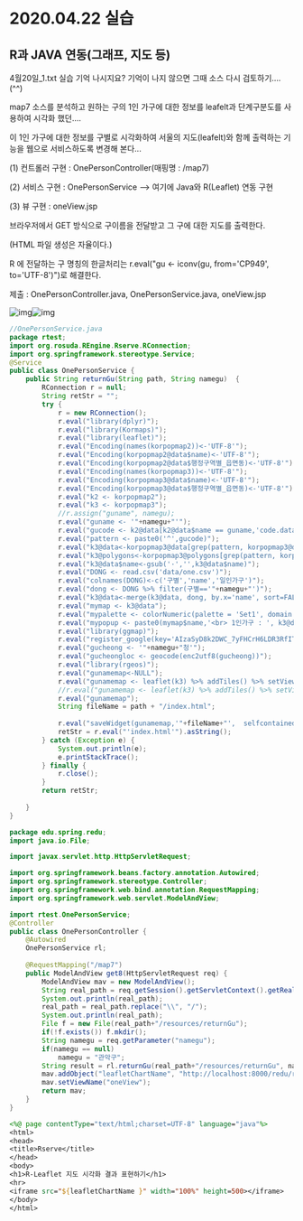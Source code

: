 # 2020.04.22 실습

## R과 JAVA 연동(그래프, 지도 등)

4월20일_1.txt 실습 기억 나시지요? 기억이 나지 않으면 그때 소스 다시 검토하기….(^^)

map7 소스를 분석하고 원하는 구의 1인 가구에 대한 정보를 leafelt과 단계구분도를 사용하여 시각화 했던....

이 1인 가구에 대한 정보를 구별로 시각화하여 서울의 지도(leafelt)와 함께 출력하는 기능을 웹으로 서비스하도록 변경해 본다... 

 

(1) 컨트롤러 구현 : OnePersonController(매핑명 : /map7)

(2) 서비스 구현 : OnePersonService --> 여기에 Java와 R(Leaflet) 연동 구현

(3) 뷰 구현 : oneView.jsp

브라우저에서 GET 방식으로 구이름을 전달받고 그 구에 대한 지도를 출력한다.

(HTML 파일 생성은 자율이다.)

R 에 전달하는 구 명칭의 한글처리는 r.eval("gu <- iconv(gu, from='CP949', to='UTF-8')")로 해결한다.

 

제출 : OnePersonController.java, OnePersonService.java, oneView.jsp

![img](file:///C:\Users\student\AppData\Local\Temp\msohtmlclip1\01\clip_image002.jpg)![img](file:///C:\Users\student\AppData\Local\Temp\msohtmlclip1\01\clip_image004.jpg)

 

```JAVA
//OnePersonService.java
package rtest;
import org.rosuda.REngine.Rserve.RConnection;
import org.springframework.stereotype.Service;
@Service
public class OnePersonService {
	public String returnGu(String path, String namegu)  {
		RConnection r = null;
		String retStr = "";
		try {
			r = new RConnection();
			r.eval("library(dplyr)");
			r.eval("library(Kormaps)");
			r.eval("library(leaflet)");
			r.eval("Encoding(names(korpopmap2))<-'UTF-8'");
			r.eval("Encoding(korpopmap2@data$name)<-'UTF-8'");
			r.eval("Encoding(korpopmap2@data$행정구역별_읍면동)<-'UTF-8'");
			r.eval("Encoding(names(korpopmap3))<-'UTF-8'");
			r.eval("Encoding(korpopmap3@data$name)<-'UTF-8'");
			r.eval("Encoding(korpopmap3@data$행정구역별_읍면동)<-'UTF-8'");
			r.eval("k2 <- korpopmap2");
			r.eval("k3 <- korpopmap3");
			//r.assign("guname", namegu);
			r.eval("guname <- '"+namegu+"'");
			r.eval("gucode <- k2@data[k2@data$name == guname,'code.data']");
			r.eval("pattern <- paste0('^',gucode)");
			r.eval("k3@data<-korpopmap3@data[grep(pattern, korpopmap3@data$code.data),]");
			r.eval("k3@polygons<-korpopmap3@polygons[grep(pattern, korpopmap3@data$code.data)]");
			r.eval("k3@data$name<-gsub('·','',k3@data$name)");
			r.eval("DONG <- read.csv('data/one.csv')");
			r.eval("colnames(DONG)<-c('구별','name','일인가구')");
			r.eval("dong <- DONG %>% filter(구별=='"+namegu+"')");
			r.eval("k3@data<-merge(k3@data, dong, by.x='name', sort=FALSE)");
			r.eval("mymap <- k3@data");
			r.eval("mypalette <- colorNumeric(palette = 'Set1', domain = k3@data$'일인가구')");
			r.eval("mypopup <- paste0(mymap$name,'<br> 1인가구 : ', k3@data$'일인가구')");
			r.eval("library(ggmap)");
			r.eval("register_google(key='AIzaSyD8k2DWC_7yFHCrH6LDR3RfITsmWMEqC8c')");
			r.eval("gucheong <- '"+namegu+"청'");
			r.eval("gucheongloc <- geocode(enc2utf8(gucheong))");
			r.eval("library(rgeos)");
			r.eval("gunamemap<-NULL");
			r.eval("gunamemap <- leaflet(k3) %>% addTiles() %>% setView(lat = gucheongloc$lat, lng = gucheongloc$lon,zoom = 12) %>% addPolygons(stroke = FALSE,fillOpacity = .7,popup = mypopup, color = ~mypalette(k3@data$일인가구)) %>% addLegend(values = ~k3@data$일인가구, pal = mypalette, title = '인구수', opacity = 1)");
			//r.eval("gunamemap <- leaflet(k3) %>% addTiles() %>% setView(lat=37.52711, lng=126.987517,zoom = 12) %>% addPolygons(stroke = FALSE,fillOpacity = .7,popup = mypopup, color = ~mypalette(k3@data$일인가구)) %>% addLegend(values = ~k3@data$일인가구, pal = mypalette, title = '인구수', opacity = 1)");
			r.eval("gunamemap");
			String fileName = path + "/index.html";
			
			r.eval("saveWidget(gunamemap,'"+fileName+"',  selfcontained = F)");	    
			retStr = r.eval("'index.html'").asString();
		} catch (Exception e) {
			System.out.println(e);
			e.printStackTrace();
		} finally {
			r.close(); 
		}
		return retStr;
		
	}
}

```

```java
package edu.spring.redu;
import java.io.File;

import javax.servlet.http.HttpServletRequest;

import org.springframework.beans.factory.annotation.Autowired;
import org.springframework.stereotype.Controller;
import org.springframework.web.bind.annotation.RequestMapping;
import org.springframework.web.servlet.ModelAndView;

import rtest.OnePersonService;
@Controller
public class OnePersonController {
	@Autowired
	OnePersonService rl;
	
	@RequestMapping("/map7")
	public ModelAndView get8(HttpServletRequest req) {
		ModelAndView mav = new ModelAndView();
		String real_path = req.getSession().getServletContext().getRealPath("/");
		System.out.println(real_path);
	    real_path = real_path.replace("\\", "/");
	    System.out.println(real_path);		
		File f = new File(real_path+"/resources/returnGu");
		if(!f.exists()) f.mkdir();
		String namegu = req.getParameter("namegu");
		if(namegu == null)
			namegu = "관악구";
		String result = rl.returnGu(real_path+"/resources/returnGu", namegu);
		mav.addObject("leafletChartName", "http://localhost:8000/redu/resources/returnGu/"+result);
		mav.setViewName("oneView");
		return mav;
	}	
}

```

```jsp
<%@ page contentType="text/html;charset=UTF-8" language="java"%>
<html>
<head>
<title>Rserve</title>
</head>
<body>
<h1>R-Leaflet 지도 시각화 결과 표현하기</h1> 
<hr>
<iframe src="${leafletChartName }" width="100%" height=500></iframe> 
</body>
</html> 

```


